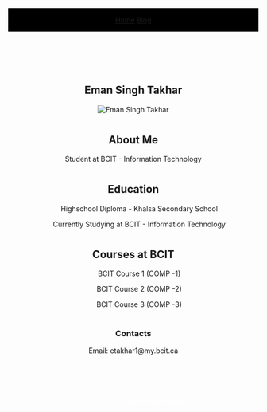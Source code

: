 <!DOCTYPE html>
<html lang="en">
<head>
    <index.html></index.html> 
    <blog/index.html></blog>   
    <meta charset="UTF-8">
    <meta name="viewport" content="width=device-width, initial-scale=1.0">
    <link rel="stylesheet" href="styles1.css">
    <title>Eman's - Webpage</title>
    <!DOCTYPE html>
    <html lang="en">
    <head>
        <meta charset="UTF-8">
        <meta name="viewport" content="width=device-width, initial-scale=1.0">
        <title>Eman's - Webpage</title>
    </head>
    <body>
        <div class="container">
            <header>
                 <a href="Eman's Webpage Part - 1.html">Home</a>
                 <a href="Eman's Webpage Part - 2.html">Blog</a>
            </header>
            <main>
                <section>
                    <h1>Eman Singh Takhar</h1>
                    <img src="Eman10.jpeg.jpeg" alt="Eman Singh Takhar">
                </section>
                <section>
                    <h2>About Me</h2>
                    <p>Student at BCIT - Information Technology</p>
                </section>
                <section>
                    <h2>Education</h2>
                    <ul>
                        <p>Highschool Diploma - Khalsa Secondary School</p>
                        <p>Currently Studying at BCIT - Information Technology</p>
                    </ul>
                </section>
                <section>
                    <h2>Courses at BCIT</h2>
                    <ul>
                        <p>BCIT Course 1 (COMP -1)</p>
                        <p>BCIT Course 2 (COMP -2)</p>
                        <p>BCIT Course 3 (COMP -3)</p>
                    </ul>
                </section>
                <section>
                    <h3>Contacts</h3>
                    <p>Email: etakhar1@my.bcit.ca</p>
                </section>
            </main>
            <footer>
                <p>&copy; 2023 Eman Takhar Homepage</p>
            </footer>
        </div>
    </body>
</html>

<!DOCTYPE html>
<html lang="en">
<head>
    <index.html></index.html> 
    <blog/index.html></blog>
    <meta charset="UTF-8">
    <meta name="viewport" content="width=device-width, initial-scale=1.0">
    <title>Eman Singh Takhar - Blog</title>
    <link rel="stylesheet" href="styles1.css">
    <style>
        body, html {
            height: 100%;
            margin: 0;
            display: flex;
            flex-direction: column;
        }

        body {
                background-image: url('newyork3.jpeg');
                color: #ffffff;
                background-size: cover;
                font-family: Arial, Helvetica, sans-serif;
                margin: 0;
                padding: 0;
            }
    
            .container {
                display: flex;
                flex-direction: column;
                min-height: 100vh;
            }
    
            header {
                background-color: #000000;
                color: #ffffff;
                padding: 15px 0;
                text-align: center;
            }
    
            main {
                padding: 20px;
                text-align: center;
            }
    
            section {
                margin-bottom: 40px;
                text-align: center;
            }
    
            img {
                max-width: 100%;
                height: auto;
                margin: 0 auto;
            }
    
            footer {
                background-color: #ffffff(255, 255, 255);
                color: #ffffff;
                text-align: center;
                padding: 10px 0;
                width: 100%;
            }
    </style>
</head>
<body>
    <div class="container">
        <header>
            <a href="Eman's Webpage Part - 1.html">Home</a>
            <a href="Eman's Webpage Part - 2.html">Blog</a>
        </header>
        <main>
            <section>
                <h1>Eman Singh Takhar - Webpage</h1>
            </section>
               <section class="favorites">
                   <ul>
                        <h2>Favorite Soccer Player</h2>
                        <img src="cr7012.png" alt="Cristiano Ronaldo">
                        <h2>Favorite Artist</h2>
                        <img src="sidhumoosewala12.png" alt="Sidhu Moose Wala">
                        <h2>Favourite Car</h2>
                        <img src="lambo1234.png" alt="Lamborghini Aventador">
                   </ul>
               </section>
           </main>
           <footer>
            <p>&copy; 2023 Eman Takhar Webpage</p>
            </footer>
    </div>
</body>
</html>
